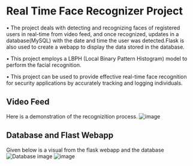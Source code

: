 # Real Time Face Recognizer Project

• The project deals with detecting and recognizing faces of registered users in real-time from video feed, and once
recognized, updates in a database(MySQL) with the date and time the user was detected.Flask is also used to create a webapp 
to display the data stored in the database.

• This project employs a LBPH (Local Binary Pattern Histogram) model to perform the facial recognition.

• This project can be used to provide effective real-time face recognition for security applications by accurately tracking
and logging individuals.

## Video Feed
Here is a demonstration of the recognizition process.
![image](https://github.com/user-attachments/assets/a75b5db9-213b-42f6-ac75-c104daf35b5b)

## Database and Flast Webapp
Given below is a visual from the flask webapp and the database
![Database image](https://github.com/user-attachments/assets/e9c306a3-ae32-4bb1-9ed5-4f09983222de)
![image](https://github.com/user-attachments/assets/676b4f4d-0d3b-451e-8248-6c679931eede)
